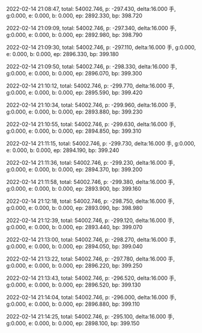 2022-02-14 21:08:47, total: 54002.746, p: -297.430, delta:16.000 手, g:0.000, e: 0.000, b: 0.000, ep: 2892.330, bp: 398.720

2022-02-14 21:09:09, total: 54002.746, p: -297.340, delta:16.000 手, g:0.000, e: 0.000, b: 0.000, ep: 2892.980, bp: 398.790

2022-02-14 21:09:30, total: 54002.746, p: -297.110, delta:16.000 手, g:0.000, e: 0.000, b: 0.000, ep: 2896.330, bp: 399.180

2022-02-14 21:09:50, total: 54002.746, p: -298.330, delta:16.000 手, g:0.000, e: 0.000, b: 0.000, ep: 2896.070, bp: 399.300

2022-02-14 21:10:12, total: 54002.746, p: -299.770, delta:16.000 手, g:0.000, e: 0.000, b: 0.000, ep: 2895.590, bp: 399.420

2022-02-14 21:10:34, total: 54002.746, p: -299.960, delta:16.000 手, g:0.000, e: 0.000, b: 0.000, ep: 2893.880, bp: 399.230

2022-02-14 21:10:55, total: 54002.746, p: -299.630, delta:16.000 手, g:0.000, e: 0.000, b: 0.000, ep: 2894.850, bp: 399.310

2022-02-14 21:11:15, total: 54002.746, p: -299.730, delta:16.000 手, g:0.000, e: 0.000, b: 0.000, ep: 2894.190, bp: 399.240

2022-02-14 21:11:36, total: 54002.746, p: -299.230, delta:16.000 手, g:0.000, e: 0.000, b: 0.000, ep: 2894.370, bp: 399.200

2022-02-14 21:11:58, total: 54002.746, p: -299.380, delta:16.000 手, g:0.000, e: 0.000, b: 0.000, ep: 2893.900, bp: 399.160

2022-02-14 21:12:18, total: 54002.746, p: -298.750, delta:16.000 手, g:0.000, e: 0.000, b: 0.000, ep: 2893.090, bp: 398.980

2022-02-14 21:12:39, total: 54002.746, p: -299.120, delta:16.000 手, g:0.000, e: 0.000, b: 0.000, ep: 2893.440, bp: 399.070

2022-02-14 21:13:00, total: 54002.746, p: -298.270, delta:16.000 手, g:0.000, e: 0.000, b: 0.000, ep: 2894.050, bp: 399.040

2022-02-14 21:13:22, total: 54002.746, p: -297.780, delta:16.000 手, g:0.000, e: 0.000, b: 0.000, ep: 2896.220, bp: 399.250

2022-02-14 21:13:43, total: 54002.746, p: -296.520, delta:16.000 手, g:0.000, e: 0.000, b: 0.000, ep: 2896.520, bp: 399.130

2022-02-14 21:14:04, total: 54002.746, p: -296.000, delta:16.000 手, g:0.000, e: 0.000, b: 0.000, ep: 2896.880, bp: 399.110

2022-02-14 21:14:25, total: 54002.746, p: -295.100, delta:16.000 手, g:0.000, e: 0.000, b: 0.000, ep: 2898.100, bp: 399.150